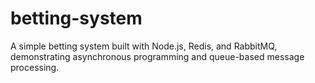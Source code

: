 # betting-system
A simple betting system built with Node.js, Redis, and RabbitMQ, demonstrating asynchronous programming and queue-based message processing.
